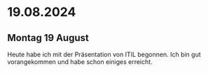 # 19.08.2024

## Montag 19 August

Heute habe ich mit der Präsentation von ITIL begonnen. Ich bin gut vorangekommen und habe schon einiges erreicht.